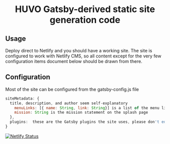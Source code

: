 <h1 align="center">
 HUVO Gatsby-derived static site generation code
</h1>

## Usage
Deploy direct to Netlify and you should have a working site. The site is configured to work with Netlify CMS, so all content except for the very few configuration items document below should be drawn from there.

## Configuration
Most of the site can be configured from the gatsby-config.js file

```javascript
siteMetadata: {
  title, description, and author seem self-explanatory
    menuLinks: [{ name: String, link: String}] is a list of the menu links in the Navbar and footer. Name is the string displayed and link is the address the link will point to
    mission: String is the mission statement on the splash page
  },
  plugins:  these are the Gatsby plugins the site uses, please don't edit these if you don't understand what they are
}
```

[![Netlify Status](https://api.netlify.com/api/v1/badges/e89f1121-764f-4e67-b62f-94a8c55400ce/deploy-status)](https://app.netlify.com/sites/nostalgic-blackwell-d4188f/deploys)
